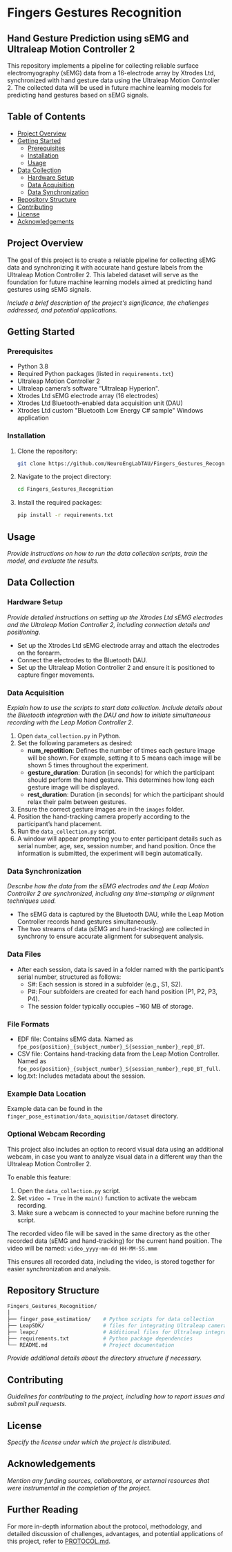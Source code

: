 # Fingers Gestures Recognition
## Hand Gesture Prediction using sEMG and Ultraleap Motion Controller 2

This repository implements a pipeline for collecting reliable surface electromyography (sEMG) data from a 16-electrode array by Xtrodes Ltd, synchronized with hand gesture data using the Ultraleap Motion Controller 2. The collected data will be used in future machine learning models for predicting hand gestures based on sEMG signals.

## Table of Contents
- [Project Overview](#project-overview)
- [Getting Started](#getting-started)
  - [Prerequisites](#prerequisites)
  - [Installation](#installation)
  - [Usage](#usage)
- [Data Collection](#data-collection)
  - [Hardware Setup](#hardware-setup)
  - [Data Acquisition](#data-acquisition)
  - [Data Synchronization](#data-synchronization)
- [Repository Structure](#repository-structure)
- [Contributing](#contributing)
- [License](#license)
- [Acknowledgements](#acknowledgements)

## Project Overview
The goal of this project is to create a reliable pipeline for collecting sEMG data and synchronizing it with accurate hand gesture labels from the Ultraleap Motion Controller 2. This labeled dataset will serve as the foundation for future machine learning models aimed at predicting hand gestures using sEMG signals.

*Include a brief description of the project's significance, the challenges addressed, and potential applications.*

## Getting Started

### Prerequisites
- Python 3.8
- Required Python packages (listed in `requirements.txt`)
- Ultraleap Motion Controller 2
- Ultraleap camera’s software “Ultraleap Hyperion".
- Xtrodes Ltd sEMG electrode array (16 electrodes)
- Xtrodes Ltd Bluetooth-enabled data acquisition unit (DAU)
- Xtrodes Ltd custom "Bluetooth Low Energy C# sample" Windows application


### Installation
1. Clone the repository:
   ```bash
   git clone https://github.com/NeuroEngLabTAU/Fingers_Gestures_Recognition.git

2. Navigate to the project directory:
   ```bash
   cd Fingers_Gestures_Recognition

3. Install the required packages:
   ```bash
   pip install -r requirements.txt

## Usage
*Provide instructions on how to run the data collection scripts, train the model, and evaluate the results.*

## Data Collection
### Hardware Setup
*Provide detailed instructions on setting up the Xtrodes Ltd sEMG electrodes and the Ultraleap Motion Controller 2, including connection details and positioning.*
- Set up the Xtrodes Ltd sEMG electrode array and attach the electrodes on the forearm.
- Connect the electrodes to the Bluetooth DAU.
- Set up the Ultraleap Motion Controller 2 and ensure it is positioned to capture finger movements.

### Data Acquisition
*Explain how to use the scripts to start data collection. Include details about the Bluetooth integration with the DAU and how to initiate simultaneous recording with the Leap Motion Controller 2.*
1. Open `data_collection.py` in Python.
2. Set the following parameters as desired:
    - **num_repetition**: Defines the number of times each gesture image will be shown. For example, setting it to 5 means each image will be shown 5 times throughout the experiment.
    - **gesture_duration**: Duration (in seconds) for which the participant should perform the hand gesture. This determines how long each gesture image will be displayed.
    - **rest_duration**: Duration (in seconds) for which the participant should relax their palm between gestures.
3. Ensure the correct gesture images are in the `images` folder.
4. Position the hand-tracking camera properly according to the participant’s hand placement.
5. Run the `data_collection.py` script.
6. A window will appear prompting you to enter participant details such as serial number, age, sex, session number, and hand position. Once the information is submitted, the experiment will begin automatically.


### Data Synchronization
*Describe how the data from the sEMG electrodes and the Leap Motion Controller 2 are synchronized, including any time-stamping or alignment techniques used.*
- The sEMG data is captured by the Bluetooth DAU, while the Leap Motion Controller records hand gestures simultaneously.
- The two streams of data (sEMG and hand-tracking) are collected in synchrony to ensure accurate alignment for subsequent analysis.

### Data Files
- After each session, data is saved in a folder named with the participant’s serial number, structured as follows:
  - S#: Each session is stored in a subfolder (e.g., S1, S2).
  - P#: Four subfolders are created for each hand position (P1, P2, P3, P4).
  - The session folder typically occupies ~160 MB of storage.
 
### File Formats
- EDF file: Contains sEMG data. Named as
  `fpe_pos{position}_{subject_number}_S{session_number}_rep0_BT`.
- CSV file: Contains hand-tracking data from the Leap Motion Controller. Named as
  `fpe_pos{position}_{subject_number}_S{session_number}_rep0_BT_full`.
- log.txt: Includes metadata about the session.

### Example Data Location
Example data can be found in the `finger_pose_estimation/data_aquisition/dataset` directory.

### Optional Webcam Recording

This project also includes an option to record visual data using an additional webcam, in case you want to analyze visual data in a different way than the Ultraleap Motion Controller 2.

To enable this feature:
1. Open the `data_collection.py` script.
2. Set `video = True` in the `main()` function to activate the webcam recording.
3. Make sure a webcam is connected to your machine before running the script.

The recorded video file will be saved in the same directory as the other recorded data (sEMG and hand-tracking) for the current hand position. The video will be named:
`video_yyyy-mm-dd HH-MM-SS.mmm`

This ensures all recorded data, including the video, is stored together for easier synchronization and analysis.


## Repository Structure
   ```bash
   Fingers_Gestures_Recognition/
   │
   ├── finger_pose_estimation/    # Python scripts for data collection
   ├── LeapSDK/                   # files for integrating Ultraleap camera with python
   ├── leapc/                     # Additional files for Ultraleap integration
   ├── requirements.txt           # Python package dependencies
   └── README.md                  # Project documentation
```

*Provide additional details about the directory structure if necessary.*

## Contributing
*Guidelines for contributing to the project, including how to report issues and submit pull requests.*

## License
*Specify the license under which the project is distributed.*

## Acknowledgements
*Mention any funding sources, collaborators, or external resources that were instrumental in the completion of the project.*

## Further Reading
For more in-depth information about the protocol, methodology, and detailed discussion of challenges, advantages, and potential applications of this project, refer to [PROTOCOL.md](PROTOCOL.md).

